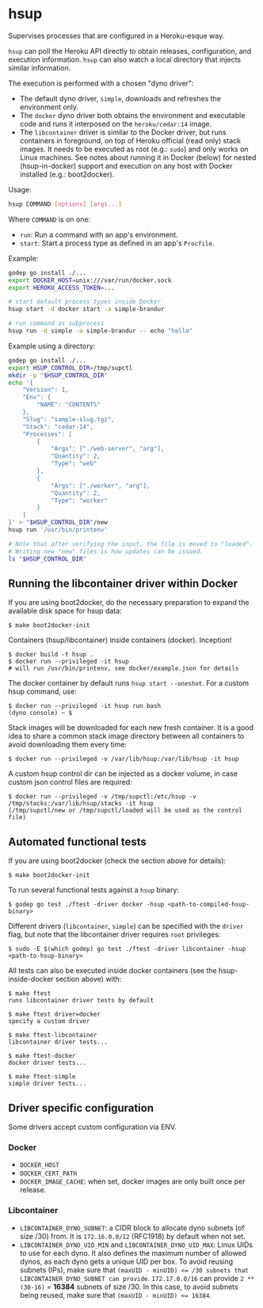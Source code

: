 # hsup

Supervises processes that are configured in a Heroku-esque way.

`hsup` can poll the Heroku API directly to obtain releases,
configuration, and execution information.  `hsup` can also watch a
local directory that injects similar information.

The execution is performed with a chosen "dyno driver":

* The default dyno driver, `simple`, downloads and refreshes the environment
  only.
* The `docker` dyno driver both obtains the environment and executable code and
  runs it interposed on the `heroku/cedar:14` image.
* The `libcontainer` driver is similar to the Docker driver, but runs containers
  in foreground, on top of Heroku official (read only) stack images. It needs to
  be executed as root (e.g.: `sudo`) and only works on Linux machines. See notes
  about running it in Docker (below) for nested (hsup-in-docker) support and
  execution on any host with Docker installed (e.g.: boot2docker).

Usage:

``` sh
hsup COMMAND [options] [args...]
```

Where `COMMAND` is on one:

* `run`: Run a command with an app's environment.
* `start`: Start a process type as defined in an app's `Procfile`.

Example:

``` sh
godep go install ./...
export DOCKER_HOST=unix:///var/run/docker.sock
export HEROKU_ACCESS_TOKEN=...

# start default process types inside Docker
hsup start -d docker start -a simple-brandur

# run command as subprocess
hsup run -d simple -a simple-brandur -- echo "hello"
```

Example using a directory:

```sh
godep go install ./...
export HSUP_CONTROL_DIR=/tmp/supctl
mkdir -p "$HSUP_CONTROL_DIR"
echo '{
    "Version": 1,
    "Env": {
        "NAME": "CONTENTS"
    },
    "Slug": "sample-slug.tgz",
    "Stack": "cedar-14",
    "Processes": [
        {
            "Args": ["./web-server", "arg"],
            "Quantity": 2,
            "Type": "web"
        },
        {
            "Args": ["./worker", "arg"],
            "Quantity": 2,
            "Type": "worker"
        }
    ]
}' > "$HSUP_CONTROL_DIR"/new
hsup run '/usr/bin/printenv'

# Note that after verifying the input, the file is moved to "loaded".
# Writing new "new" files is how updates can be issued.
ls "$HSUP_CONTROL_DIR"
```

## Running the libcontainer driver within Docker

If you are using boot2docker, do the necessary preparation to expand the
available disk space for hsup data:

```sh-session
$ make boot2docker-init
```

Containers (hsup/libcontainer) inside containers (docker). Inception!

```sh-session
$ docker build -t hsup .
$ docker run --privileged -it hsup
# will run /usr/bin/printenv, see docker/example.json for details
```

The docker container by default runs `hsup start --oneshot`. For a custom hsup
command, use:

```sh-session
$ docker run --privileged -it hsup run bash
(dyno console) ~ $
```

Stack images will be downloaded for each new fresh container. It is a good idea
to share a common stack image directory between all containers to avoid
downloading them every time:

```sh-session
$ docker run --privileged -v /var/lib/hsup:/var/lib/hsup -it hsup
```

A custom hsup control dir can be injected as a docker volume, in case custom
json control files are required:

```sh-session
$ docker run --privileged -v /tmp/supctl:/etc/hsup -v /tmp/stacks:/var/lib/hsup/stacks -it hsup
(/tmp/supctl/new or /tmp/supctl/loaded will be used as the control file)
```

## Automated functional tests

If you are using boot2docker (check the section above for details):

```sh-session
$ make boot2docker-init
```

To run several functional tests against a `hsup` binary:

```sh-session
$ godep go test ./ftest -driver docker -hsup <path-to-compiled-hsup-binary>
```

Different drivers (`libcontainer`, `simple`) can be specified with the `driver`
flag, but note that the libcontainer driver requires `root` privileges:

```sh-session
$ sudo -E $(which godep) go test ./ftest -driver libcontainer -hsup <path-to-hsup-binary>
```

All tests can also be executed inside docker containers (see the
hsup-inside-docker section above) with:

```sh-session
$ make ftest
runs libcontainer driver tests by default

$ make ftest driver=docker
specify a custom driver

$ make ftest-libcontainer
libcontainer driver tests...

$ make ftest-docker
docker driver tests...

$ make ftest-simple
simple driver tests...
```

## Driver specific configuration

Some drivers accept custom configuration via ENV.

### Docker

* `DOCKER_HOST`
* `DOCKER_CERT_PATH`
* `DOCKER_IMAGE_CACHE`: when set, docker images are only built once per release.

### Libcontainer

* `LIBCONTAINER_DYNO_SUBNET`: a CIDR block to allocate dyno subnets (of size
  /30) from. It is `172.16.0.0/12` (RFC1918) by default when not set.
* `LIBCONTAINER_DYNO_UID_MIN` and `LIBCONTAINER_DYNO_UID_MAX`: Linux UIDs to use
  for each dyno. It also defines the maximum number of allowed dynos, as each
  dyno gets a unique UID per box. To avoid reusing subnets (IPs), make sure that
  `(maxUID - minUID) <= /30 subnets that LIBCONTAINER_DYNO_SUBNET can provide`.
  `172.17.0.0/16` can provide `2 ** (30-16)` = **16384** subnets of size /30. In
  this case, to avoid subnets being reused, make sure that `(maxUID - minUID) <= 16384`.

